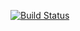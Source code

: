 [![Build Status](https://travis-ci.org/jieryn/web-fragment-example.png?branch=master)](https://travis-ci.org/jieryn/web-fragment-example)
